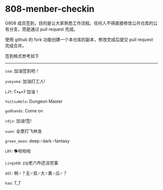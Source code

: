 # 808-menber-checkin

G808 成员签到，目的是让大家熟悉工作流程。任何人不得直接修改公共仓库的公有分支，而是通过 pull request 完成。

使用 github 的 fork 功能创建一个本仓库的副本，修改完成后提交 pull request 完成合并。

签到格式参考如下

---

`ioa`: 加油签到吧！

`yueyuea`: 加油打工人!

`LJY`: ʕ•ﻌ•ʔ 加油！

`YoitsuHolo`: Dungeon Master

`godhands`: Come on

`cdjx`: 加油!签!

`xuan`: 全票打飞林浩

`green_moon`: deep♂dark♂fantasy

`LRY`: 🐕啦啦啦

`Lingsb0`: zzj老六咋还没完事

`ddl`: 啊♂？无♂双♂大♂黄♂瓜♂？

`hao`: T_T